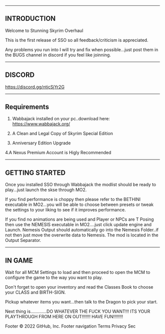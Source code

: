 ------------
INTRODUCTION
------------

Welcome to Stunning Skyrim Overhaul

This is the first release of SSO so all feedback/criticism is appreciated.

Any problems you run into I will try and fix when possible...just post them in the BUGS channel in discord if you feel like joinning.

-------
DISCORD
-------
https://discord.gg/ntjcSjYr2G

------------
Requirements
------------

1. Wabbajack installed on your pc..download here: https://www.wabbajack.org/

2. A Clean and Legal Copy of Skyrim Special Edition

3. Anniversary Edition Upgrade

 4.A Nexus Premium Account is Higly Recommended

---------------
GETTING STARTED
---------------

Once you installed SSO through Wabbajack the modlist should be ready to play...just launch the skse through MO2.

If you find performance is choppy then please refer to the BETHINI executable in MO2...you will be able to choose between presets or tweak the settings
to your liking to see if it improves performance.

If you find no animations are being used and Player or NPCs are T Posing then use the NEMESIS executable in MO2....just click update engine and Launch.
Nemesis Output should automatically go into the Nemesis Folder..if not then just move the overwrite data to Nemesis. The mod is located in the Output Separator.

-------
IN GAME
-------

Wait for all MCM Settings to load and then proceed to open the MCM to configure the game to the way you want to play.

Don't forget to open your inventory and read the Classes Book to choose your CLASS and BIRTH-SIGN.
 
Pickup whatever items you want...then talk to the Dragon to pick your start.

Next thing is.............DO WHATEVER THE FUCK YOU WANT!!! ITS YOUR PLAYTHROUGH FROM HERE ON OUT!!!!!!! HAVE FUN!!!!!!!!

Footer
© 2022 GitHub, Inc.
Footer navigation
Terms
Privacy
Sec
